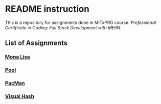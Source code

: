 # README instruction  

This is a repository for assignments done in MITxPRO course: *Professional Certificate in Coding: Full Stack Development with MERN*.  

## List of Assignments

### [Mona Lisa](https://janeqq1.github.io/Painting1/ball.html)

### [Pool](https://janeqq1.github.io/POOL/ball.html)

### [PacMan](https://janeqq1.github.io/PacMan/pacman.html)

### <a href="http://janeqq1.github.io/hashDemoBlockies">Visual Hash </a>

